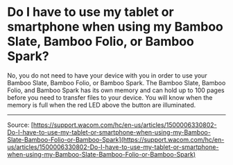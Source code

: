 # Do I have to use my tablet or smartphone when using my Bamboo Slate, Bamboo Folio, or Bamboo Spark?

No, you do not need to have your device with you in order to use your Bamboo Slate, Bamboo Folio, or Bamboo Spark. The Bamboo Slate, Bamboo Folio, and Bamboo Spark has its own memory and can hold up to 100 pages before you need to transfer files to your device. You will know when the memory is full when the red LED above the button are illuminated.

---
Source: [https://support.wacom.com/hc/en-us/articles/1500006330802-Do-I-have-to-use-my-tablet-or-smartphone-when-using-my-Bamboo-Slate-Bamboo-Folio-or-Bamboo-Spark](https://support.wacom.com/hc/en-us/articles/1500006330802-Do-I-have-to-use-my-tablet-or-smartphone-when-using-my-Bamboo-Slate-Bamboo-Folio-or-Bamboo-Spark)
